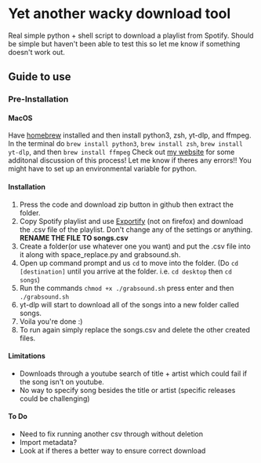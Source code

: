 # Yet another wacky download tool
Real simple python + shell script to download a playlist from Spotify. Should be simple but haven't been able to test this so let me know if something doesn't work out. 
## Guide to use
### Pre-Installation
#### MacOS
Have <a href="https://brew.sh/">homebrew</a> installed and then install python3, zsh, yt-dlp, and ffmpeg.
In the terminal do `brew install python3`, `brew install zsh`, `brew install yt-dlp`, and then `brew install ffmpeg`
Check out <a href="https://hmasusi-online.neocities.org/CD_Guide">my website</a> for some additonal discussion of this process!
Let me know if theres any errors!! You might have to set up an environmental variable for python.
#### Installation
1. Press the code and download zip button in github then extract the folder.
2. Copy Spotify playlist and use [Exportify](https://watsonbox.github.io/exportify/) (not on firefox) and download the .csv file of the playlist. Don't change any of the settings or anything. **RENAME THE FILE TO songs.csv**
3. Create a folder(or use whatever one you want) and put the .csv file into it along with space_replace.py and grabsound.sh.
4. Open up command prompt and us `cd` to move into the folder. (Do `cd [destination]` until you arrive at the folder. i.e. `cd desktop` then `cd songs`)
5. Run the commands `chmod +x ./grabsound.sh` press enter and then `./grabsound.sh`
6. yt-dlp will start to download all of the songs into a new folder called songs.
7. Voila you're done :)
8. To run again simply replace the songs.csv and delete the other created files.

#### Limitations
- Downloads through a youtube search of title + artist which could fail if the song isn't on youtube.
- No way to specify song besides the title or artist (specific releases could be challenging)

#### To Do
- Need to fix running another csv through without deletion
- Import metadata?
- Look at if theres a better way to ensure correct download
